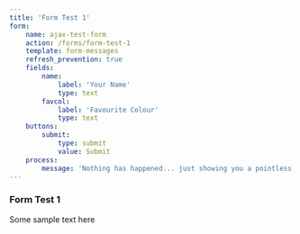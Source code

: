 ```yaml
---
title: 'Form Test 1'
form:
    name: ajax-test-form
    action: /forms/form-test-1
    template: form-messages
    refresh_prevention: true
    fields:
        name:
            label: 'Your Name'
            type: text
        favcol:
            label: 'Favourite Colour'
            type: text
    buttons:
        submit:
            type: submit
            value: Submit
    process:
        message: 'Nothing has happened... just showing you a pointless message! ;-)'
---
```


### Form Test 1

Some sample text here

<div id="form-result"></div>

<script>
$(document).ready(function(){

    var form = $('#ajax-test-form');
    form.submit(function(e) {
        // prevent form submission
        e.preventDefault();

        // submit the form via Ajax
        $.ajax({
            url: form.attr('action'),
            type: form.attr('method'),
            dataType: 'html',
            data: form.serialize(),
            success: function(result) {
                // Inject the result in the HTML
                $('#form-result').html(result);
            }
        });
    });
});
</script>